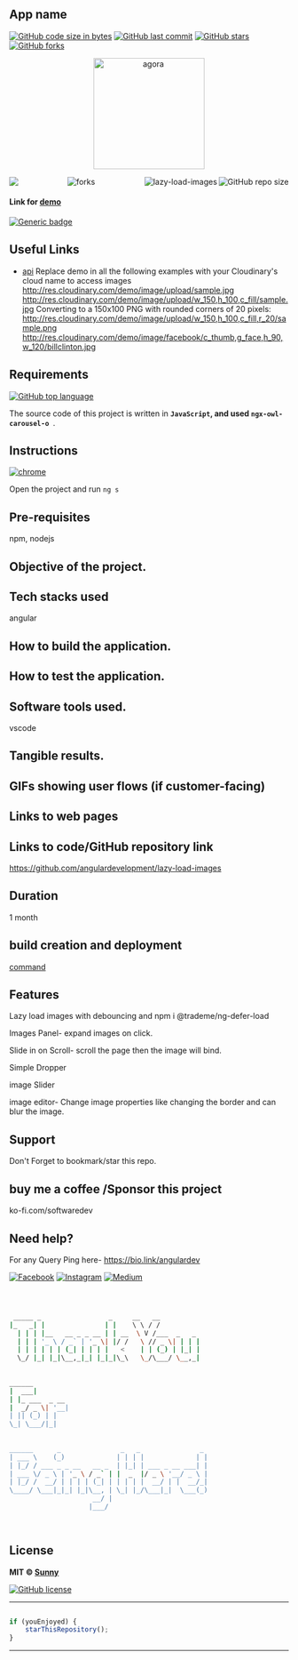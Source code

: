 

## App name

[![GitHub code size in bytes](https://img.shields.io/github/languages/code-size/angulardevelopment/lazy-load-images?logo=github&style=social)](https://github.com/angulardevelopment/) [![GitHub last commit](https://img.shields.io/github/last-commit/angulardevelopment/lazy-load-images?style=social&logo=git)](https://github.com/angulardevelopment/) [![GitHub stars](https://img.shields.io/github/stars/angulardevelopment/lazy-load-images?style=social)](https://github.com/angulardevelopment/lazy-load-images/stargazers) [![GitHub forks](https://img.shields.io/github/forks/angulardevelopment/lazy-load-images?style=social&logo=git)](https://github.com/angulardevelopment/lazy-load-images/network)

<p align="center">
<a href="#">
<img src="src/assets/download.jpg" width="200px" alt="agora"/>
</a>
</p>

<img align="left" src="http://estruyf-github.azurewebsites.net/api/VisitorHit?user=angulardevelopment&repo=lazy-load-images&countColorcountColor&countColor=%237B1E7B"/>
<img align="right" src="https://img.shields.io/github/repo-size/angulardevelopment/lazy-load-images?style=for-the-badge&logo=appveyor" alt="GitHub repo size"/>

<img align="right" alt="lazy-load-images" src="https://socialify.git.ci/angulardevelopment/lazy-load-images/image?font=Inter&forks=1&issues=1&logo=https%3A%2F%2Fencrypted-tbn0.gstatic.com%2Fimages%3Fq%3Dtbn%3AANd9GcT3XNTrF7bUh1kkqV4M7IacbSBLCqgmDAhyVV-Nf7X6nlWhB4eL4-7CfDPaxC0LmyEqX6o%26usqp%3DCAU&name=1&owner=1&pattern=Floating%20Cogs&pulls=1&stargazers=1&theme=Dark" />

<p align="center">
<img src="https://forthebadge.com/images/badges/built-with-love.svg" alt=" forks"/>
</p>

#### Link for [demo](#) 
[![Generic badge](https://img.shields.io/badge/view-demo-orange)](#)

## Useful Links
- [api](#)
Replace demo in all the following examples with your Cloudinary's cloud name to access images
http://res.cloudinary.com/demo/image/upload/sample.jpg
http://res.cloudinary.com/demo/image/upload/w_150,h_100,c_fill/sample.jpg
Converting to a 150x100 PNG with rounded corners of 20 pixels:
http://res.cloudinary.com/demo/image/upload/w_150,h_100,c_fill,r_20/sample.png
http://res.cloudinary.com/demo/image/facebook/c_thumb,g_face,h_90,w_120/billclinton.jpg

## Requirements

[![GitHub top language](https://img.shields.io/github/languages/top/angulardevelopment/lazy-load-images?logo=html&style=social)](https://github.com/angulardevelopment/)

The source code of this project is written in **`JavaScript`, and used `ngx-owl-carousel-o
`**. 

## Instructions

[![chrome](https://img.shields.io/badge/Open-project-lightgrey.svg?logo=google-chrome&style=popout&logoColor=red)](#)

Open the project and run `ng s` 

## Pre-requisites
npm, nodejs
## Objective of the project.

## Tech stacks used
angular
## How to build the application.

## How to test the application.

## Software tools used.
vscode
## Tangible results.

## GIFs showing user flows (if customer-facing)

## Links to web pages

## Links to code/GitHub repository link
https://github.com/angulardevelopment/lazy-load-images
## Duration
1 month
## build creation and deployment
[command](#)
## Features
Lazy load images with debouncing and
npm i @trademe/ng-defer-load  

Images Panel- expand images on click.

Slide in on Scroll-  scroll the page then the image will bind.

Simple Dropper

image Slider

image editor- Change image properties like changing the border and can blur the image.



## Support
Don't Forget to bookmark/star this repo.

## buy me a coffee /Sponsor this project
ko-fi.com/softwaredev

## Need help?
For any Query Ping here- 
https://bio.link/angulardev

[![Facebook](https://img.shields.io/badge/Facebook-add-blue.svg?logo=facebook&logoColor=white)](https://www.facebook.com/learnangular2plus/) [![Instagram](https://img.shields.io/badge/Instagram-follow-purple.svg?logo=instagram&logoColor=white)](https://www.instagram.com/angular_development/) [![Medium](https://img.shields.io/badge/Medium-follow-black.svg?logo=medium&logoColor=white)](https://eraoftech.medium.com/ )


```bash



 _____ _                 _     __   __            
|_   _| |               | |    \ \ / /            
  | | | |__   __ _ _ __ | | __  \ V /___  _   _   
  | | | '_ \ / _` | '_ \| |/ /   \ // _ \| | | |  
  | | | | | | (_| | | | |   <    | | (_) | |_| |  
  \_/ |_| |_|\__,_|_| |_|_|\_\   \_/\___/ \__,_|  
                                                  
                                                  
______                                            
|  ___|                                           
| |_ ___  _ __                                    
|  _/ _ \| '__|                                   
| || (_) | |                                      
\_| \___/|_|                                      
                                                  
                                                  
______      _               _   _               _ 
| ___ \    (_)             | | | |             | |
| |_/ / ___ _ _ __   __ _  | |_| | ___ _ __ ___| |
| ___ \/ _ \ | '_ \ / _` | |  _  |/ _ \ '__/ _ \ |
| |_/ /  __/ | | | | (_| | | | | |  __/ | |  __/_|
\____/ \___|_|_| |_|\__, | \_| |_/\___|_|  \___(_)
                     __/ |                        
                    |___/                         

 


```

## License

**MIT &copy; [Sunny](https://github.com/angulardevelopment/lazy-load-images/blob/master/LICENSE)**

[![GitHub license](https://img.shields.io/github/license/angulardevelopment/lazy-load-images?style=social&logo=github)](https://github.com/angulardevelopment/lazy-load-images/blob/master/LICENSE) 

---------

```javascript

if (youEnjoyed) {
    starThisRepository();
}

```

-----------


